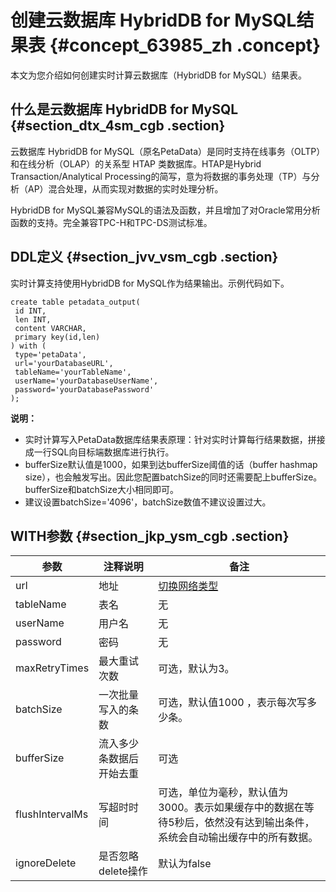 # 创建云数据库 HybridDB for MySQL结果表 {#concept_63985_zh .concept}

本文为您介绍如何创建实时计算云数据库（HybridDB for MySQL）结果表。

## 什么是云数据库 HybridDB for MySQL {#section_dtx_4sm_cgb .section}

云数据库 HybridDB for MySQL（原名PetaData）是同时支持在线事务（OLTP）和在线分析（OLAP）的关系型 HTAP 类数据库。HTAP是Hybrid Transaction/Analytical Processing的简写，意为将数据的事务处理（TP）与分析（AP）混合处理，从而实现对数据的实时处理分析。

HybridDB for MySQL兼容MySQL的语法及函数，并且增加了对Oracle常用分析函数的支持。完全兼容TPC-H和TPC-DS测试标准。

## DDL定义 {#section_jvv_vsm_cgb .section}

实时计算支持使用HybridDB for MySQL作为结果输出。示例代码如下。

``` {#codeblock_6ep_zu5_l7d .language-sql}
create table petadata_output(
 id INT,
 len INT,
 content VARCHAR,
 primary key(id,len)
) with (
 type='petaData',
 url='yourDatabaseURL',
 tableName='yourTableName',
 userName='yourDatabaseUserName',
 password='yourDatabasePassword'
);
```

**说明：** 

-   实时计算写入PetaData数据库结果表原理：针对实时计算每行结果数据，拼接成一行SQL向目标端数据库进行执行。
-   bufferSize默认值是1000，如果到达bufferSize阈值的话（buffer hashmap size），也会触发写出。因此您配置batchSize的同时还需要配上bufferSize。bufferSize和batchSize大小相同即可。
-   建议设置batchSize='4096'，batchSize数值不建议设置过大。

## WITH参数 {#section_jkp_ysm_cgb .section}

|参数|注释说明|备注|
|--|----|--|
|url|地址|[切换网络类型](../../../../cn.zh-CN/用户指南/管理实例/切换网络类型.md#)|
|tableName|表名|无|
|userName|用户名|无|
|password|密码|无|
|maxRetryTimes|最大重试次数|可选，默认为3。|
|batchSize|一次批量写入的条数|可选，默认值1000 ，表示每次写多少条。|
|bufferSize|流入多少条数据后开始去重|可选|
|flushIntervalMs|写超时时间|可选，单位为毫秒，默认值为3000。表示如果缓存中的数据在等待5秒后，依然没有达到输出条件，系统会自动输出缓存中的所有数据。|
|ignoreDelete|是否忽略delete操作|默认为false|

